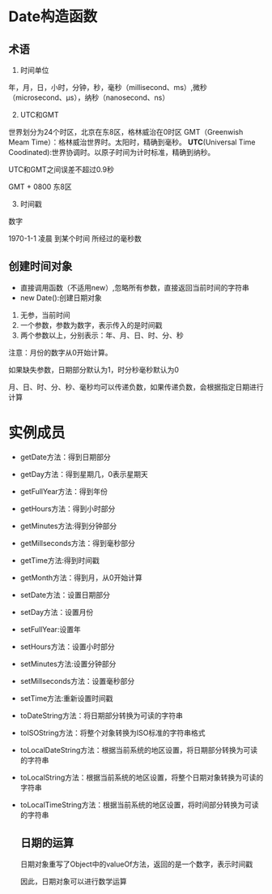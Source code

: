 # Date构造函数

## 术语

1. 时间单位

年，月，日，小时，分钟，秒，毫秒（millisecond、ms）,微秒（microsecond、μs），纳秒（nanosecond、ns）

2. UTC和GMT

世界划分为24个时区，北京在东8区，格林威治在0时区
GMT（Greenwish Meam Time）：格林威治世界时。太阳时，精确到毫秒。
**UTC**(Universal Time Coodinated):世界协调时。以原子时间为计时标准，精确到纳秒。

UTC和GMT之间误差不超过0.9秒

GMT + 0800 东8区

3. 时间戳

数字

1970-1-1 凌晨 到某个时间 所经过的毫秒数

## 创建时间对象

- 直接调用函数（不适用new）,忽略所有参数，直接返回当前时间的字符串
- new Date():创建日期对象

1. 无参，当前时间
2. 一个参数，参数为数字，表示传入的是时间戳
3. 两个参数以上，分别表示：年、月、日、时、分、秒

注意：月份的数字从0开始计算。

如果缺失参数，日期部分默认为1，时分秒毫秒默认为0

月、日、时、分、秒、毫秒均可以传递负数，如果传递负数，会根据指定日期进行计算

# 实例成员

- getDate方法：得到日期部分
- getDay方法：得到星期几，0表示星期天
- getFullYear方法：得到年份
- getHours方法：得到小时部分
- getMinutes方法:得到分钟部分
- getMillseconds方法：得到毫秒部分
- getTime方法:得到时间戳
- getMonth方法：得到月，从0开始计算

- setDate方法：设置日期部分
- setDay方法：设置月份
- setFullYear:设置年
- setHours方法：设置小时部分
- setMinutes方法:设置分钟部分
- setMillseconds方法：设置毫秒部分
- setTime方法:重新设置时间戳

- toDateString方法：将日期部分转换为可读的字符串
- toISOString方法：将整个对象转换为ISO标准的字符串格式
- toLocalDateString方法：根据当前系统的地区设置，将日期部分转换为可读的字符串
- toLocalString方法：根据当前系统的地区设置，将整个日期对象转换为可读的字符串
- toLocalTimeString方法：根据当前系统的地区设置，将时间部分转换为可读的字符串
  

  ## 日期的运算

  日期对象重写了Object中的valueOf方法，返回的是一个数字，表示时间戳

  因此，日期对象可以进行数学运算                